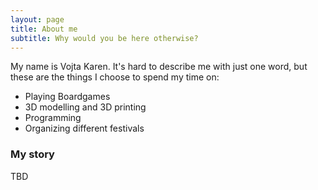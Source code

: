 ```yaml
---
layout: page
title: About me
subtitle: Why would you be here otherwise?
---
```


My name is Vojta Karen. It's hard to describe me with just one word, but these are the things I choose to spend my time on:
 - Playing Boardgames
 - 3D modelling and 3D printing
 - Programming
 - Organizing different festivals

### My story

TBD
